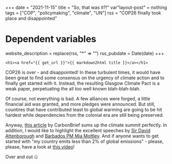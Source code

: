 +++
date = "2021-11-15"
title = "So, that was it?!"
var"layout-post" = nothing
tags = ["COP", "policymaking", "climate", "UN"]
rss = "COP26 finally took place and disappointed"

# Dependent variables
website_description = replace(rss, "*" => "")
rss_pubdate = Date(date)
+++

~~~
<h1><a href="{{ get_url }}">{{ markdown2html title }}</a></h1>
~~~

COP26 is over - and disappointed! In these turbulent times, it would have been great to find some consensus on the urgency of climate action and to finally get started with it. Instead, the resulting Glasgow Climate Pact is a weak paper, perpetuating the all too well known blah-blah-blah.

Of course, not everything is bad. A few alliances were forged, a little financial aid was granted, and more pledges were announced. But still, countires that have contributed least to global warming are going to be hit hardest while dependencies from the colonial era are still being preserved.

Anyway, [this article](https://www.carbonbrief.org/cop26-key-outcomes-agreed-at-the-un-climate-talks-in-glasgow?utm_campaign=Carbon%20Brief%20Daily%20Briefing&utm_content=20211116&utm_medium=email&utm_source=Revue%20Daily) by CarbonBrief sums up the climate summit perfectly. In addition, I would like to highlight the excellent speeches by [Sir David Attenborough](https://www.youtube.com/watch?v=A6SO0xkr_uI&ab_channel=CNBCInternationalTV) and [Barbados PM Mia Mottley](https://twitter.com/i/status/1455225256491298819). And if anyone wants to get started with "my country emits less than 2% of global emissions" - please, please, have a look at [this video](https://www.youtube.com/embed/6zP0L69ielU)!

Over and out &#x1F910;